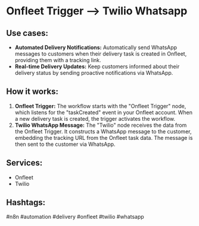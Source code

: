# Onfleet Trigger --> Twilio Whatsapp

## Use cases:

*   **Automated Delivery Notifications:** Automatically send WhatsApp messages to customers when their delivery task is created in Onfleet, providing them with a tracking link.
*   **Real-time Delivery Updates:** Keep customers informed about their delivery status by sending proactive notifications via WhatsApp.

## How it works:

1.  **Onfleet Trigger:** The workflow starts with the "Onfleet Trigger" node, which listens for the "taskCreated" event in your Onfleet account.  When a new delivery task is created, the trigger activates the workflow.
2.  **Twilio WhatsApp Message:** The "Twilio" node receives the data from the Onfleet Trigger. It constructs a WhatsApp message to the customer, embedding the tracking URL from the Onfleet task data.  The message is then sent to the customer via WhatsApp.

## Services:

*   Onfleet
*   Twilio

## Hashtags:

#n8n #automation #delivery #onfleet #twilio #whatsapp
